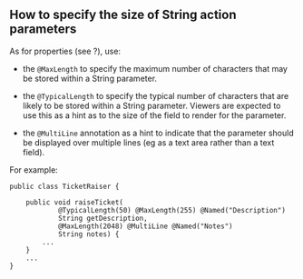 How to specify the size of String action parameters
---------------------------------------------------

As for properties (see ?), use:

-   the `@MaxLength` to specify the maximum number of characters that
    may be stored within a String parameter.

-   the `@TypicalLength` to specify the typical number of characters
    that are likely to be stored within a String parameter. Viewers are
    expected to use this as a hint as to the size of the field to render
    for the parameter.

-   the `@MultiLine` annotation as a hint to indicate that the parameter
    should be displayed over multiple lines (eg as a text area rather
    than a text field).

For example:

    public class TicketRaiser {

        public void raiseTicket(
                @TypicalLength(50) @MaxLength(255) @Named("Description")
                String getDescription,
                @MaxLength(2048) @MultiLine @Named("Notes")
                String notes) {
            ...
        }
        ...
    }


